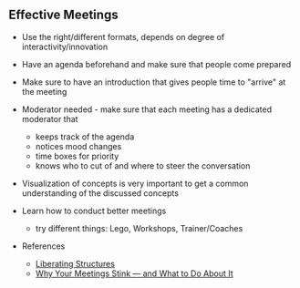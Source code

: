 ## Effective Meetings

* Use the right/different formats, depends on degree of interactivity/innovation

* Have an agenda beforehand and make sure that people come prepared

* Make sure to have an introduction that gives people time to "arrive" at the meeting

* Moderator needed - make sure that each meeting has a dedicated moderator that 
  * keeps track of the agenda
  * notices mood changes
  * time boxes for priority
  * knows who to cut of and where to steer the conversation

* Visualization of concepts is very important to get a common understanding of the discussed concepts

* Learn how to conduct better meetings
  * try different things: Lego, Workshops, Trainer/Coaches
  
* References
  * [Liberating Structures](https://www.liberatingstructures.de/)
  * [Why Your Meetings Stink — and What to Do About It](https://hbr.org/2019/01/why-your-meetings-stink-and-what-to-do-about-it)
